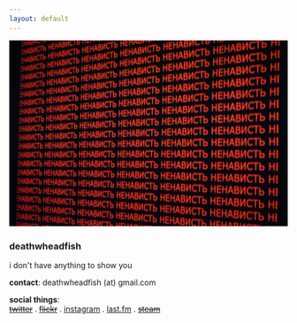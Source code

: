 ```yaml
---
layout: default
---
```

![](./i.jpg)

### deathwheadfish  


i don't have anything to show you  

**contact**: deathwheadfish (at) gmail.com   

**social things**:  
~~[twitter]()~~ . ~~[flickr]()~~ . [instagram](http://instagr.am/deathwheadfish) . [last.fm](http://last.fm/user/deathwheadfish) . ~~[steam]()~~
